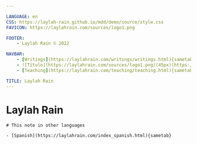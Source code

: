 ```yaml
---

LANGUAGE: en
CSS: https://laylah-rain.github.io/mdd/demo/source/style.css
FAVICON: https://laylahrain.com/sources/logo1.png

FOOTER:
    - Laylah Rain © 2022

NAVBAR:
    - [Writings](https://laylahrain.com/writings/writings.html){sametab}
    - ![Título](https://laylahrain.com/sources/logo1.png)(45px)(https://laylahrain.com){sametab}
    - [Teaching](https://laylahrain.com/teaching/teaching.html){sametab}

TITLE: Laylah Rain
---
```



# Laylah Rain


```note
# This note in other languages

- [Spanish](https://laylahrain.com/index_spanish.html){sametab}

```
